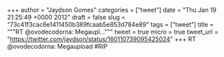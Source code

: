 
+++
author = "Jaydson Gomes"
categories = ["tweet"]
date = "Thu Jan 19 21:25:49 +0000 2012"
draft = false
slug = "73c41f3cac6e1411450b389fcaab5e853d784e89"
tags = ["tweet"]
title = """RT @ovodecodorna: Megaupl..."""
tweet = true
micro = true
tweet_url = "https://twitter.com/jaydson/status/160110739095425024"
+++
RT @ovodecodorna: Megaupload #RIP
